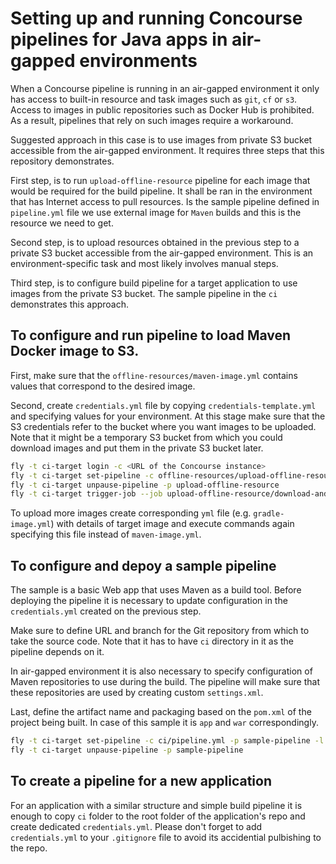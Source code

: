 # Setting up and running Concourse pipelines for Java apps in air-gapped environments

When a Concourse pipeline is running in an air-gapped environment it only has access to built-in resource and task images such as `git`, `cf` or `s3`. Access to images in public repositories such as Docker Hub is prohibited. As a result, pipelines that rely on such images require a workaround. 

Suggested approach in this case is to use images from private S3 bucket accessible from the air-gapped environment. It requires three steps that this repository demonstrates.

First step, is to run `upload-offline-resource` pipeline for each image that would be required for the build pipeline. It shall be ran in the environment that has Internet access to pull resources. Is the sample pipeline defined in `pipeline.yml` file we use external image for `Maven` builds and this is the resource we need to get.

Second step, is to upload resources obtained in the previous step to a private S3 bucket accessible from the air-gapped environment. This is an environment-specific task and most likely involves manual steps.

Third step, is to configure build pipeline for a target application to use images from the private S3 bucket. The sample pipeline in the `ci` demonstrates this approach.

## To configure and run pipeline to load Maven Docker image to S3.

First, make sure that the `offline-resources/maven-image.yml` contains values that correspond to the desired image.

Second, create `credentials.yml` file by copying `credentials-template.yml` and specifying values for your environment. At this stage make sure that the S3 credentials refer to the bucket where you want images to be uploaded. Note that it might be a temporary S3 bucket from which you could download images and put them in the private S3 bucket later.

```bash
fly -t ci-target login -c <URL of the Concourse instance>
fly -t ci-target set-pipeline -c offline-resources/upload-offline-resource.yml -p upload-offline-resource -l <Path to credentials.yml> -l offline-resources/maven-image.yml
fly -t ci-target unpause-pipeline -p upload-offline-resource
fly -t ci-target trigger-job --job upload-offline-resource/download-and-package-image
```

To upload more images create corresponding `yml` file (e.g. `gradle-image.yml`) with details of target image and execute commands again specifying this file instead of `maven-image.yml`.

## To configure and depoy a sample pipeline

The sample is a basic Web app that uses Maven as a build tool. Before deploying the pipeline it is necessary to update configuration in the `credentials.yml` created on the previous step.

Make sure to define URL and branch for the Git repository from which to take the source code. Note that it has to have `ci` directory in it as the pipeline depends on it.

In air-gapped environment it is also necessary to specify configuration of Maven repositories to use during the build. The pipeline will make sure that these repositories are used by creating custom `settings.xml`.

Last, define the artifact name and packaging based on the `pom.xml` of the project being built. In case of this sample it is `app` and `war` correspondingly.

```bash
fly -t ci-target set-pipeline -c ci/pipeline.yml -p sample-pipeline -l <Path to credentials.yml>
fly -t ci-target unpause-pipeline -p sample-pipeline
```

## To create a pipeline for a new application

For an application with a similar structure and simple build pipeline it is enough to copy `ci` folder to the root folder of the application's repo and create dedicated `credentials.yml`. Please don't forget to add `credentials.yml` to your `.gitignore` file to avoid its accidential pulbishing to the repo.